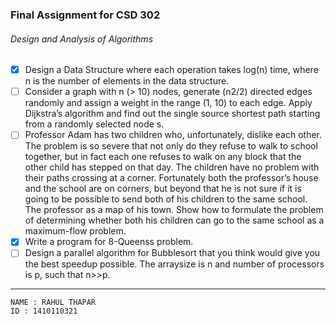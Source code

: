 ### Final Assignment for CSD 302
###### Design and Analysis of Algorithms

 - [x] Design a Data Structure where each operation takes log(n) time, where n is the number of elements in the data structure.
 - [ ] Consider a graph with n (> 10) nodes, generate (n2/2) directed edges randomly and assign a weight in the range (1, 10) to each edge. Apply Dijkstra’s algorithm and find out the single source shortest path starting from a randomly selected node s. 
 - [ ] Professor Adam has two children who, unfortunately, dislike each other. The problem is so severe that not only do they refuse to walk to school together, but in fact each one refuses to walk on any block that the other child has stepped on that day. The children have no problem with their paths crossing at a corner. Fortunately both the professor’s house and the school are on corners, but beyond that he is not sure if it is going to be possible to send both of his children to the same school. The professor as a map of his town. Show how to formulate the problem of determining whether both his children can go to the same school as a maximum-flow problem.
 - [x] Write a program for 8-Queenss problem.
 - [ ] Design a parallel algorithm for Bubblesort that you think would give you the best speedup possible. The arraysize is n and number of processors is p, such that n>>p.
 
 ---
 
```
NAME : RAHUL THAPAR
ID : 1410110321
```
